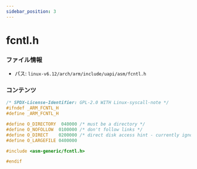 ```yaml
---
sidebar_position: 3
---
```

# fcntl.h

### ファイル情報

- パス: `linux-v6.12/arch/arm/include/uapi/asm/fcntl.h`

### コンテンツ

```h
/* SPDX-License-Identifier: GPL-2.0 WITH Linux-syscall-note */
#ifndef _ARM_FCNTL_H
#define _ARM_FCNTL_H

#define O_DIRECTORY	 040000	/* must be a directory */
#define O_NOFOLLOW	0100000	/* don't follow links */
#define O_DIRECT	0200000	/* direct disk access hint - currently ignored */
#define O_LARGEFILE	0400000

#include <asm-generic/fcntl.h>

#endif

```
